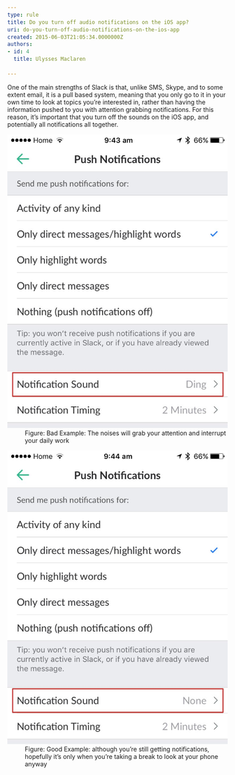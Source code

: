 ```yaml
---
type: rule
title: Do you turn off audio notifications on the iOS app?
uri: do-you-turn-off-audio-notifications-on-the-ios-app
created: 2015-06-03T21:05:34.0000000Z
authors:
- id: 4
  title: Ulysses Maclaren

---
```


 
One of the main strengths of Slack is that, unlike SMS, Skype, and to some extent email, it is a pull based system, meaning that you only go to it in your own time to look at topics you’re interested in, rather than having the information pushed to you with attention grabbing notifications. For this reason, it’s important that you turn off the sounds on the iOS app, and potentially all notifications all together.​​​
 <dl class="badImage"><dt><img src="slack-ios-1.jpg" alt=""></dt><dd>Figure: Bad Example: The noises will grab your attention and interrupt your daily work</dd></dl><dl class="goodImage"><dt><img src="slack-ios-2.jpg" alt=""></dt><dd>Figure: Good Example: although you’re still getting notifications, hopefully it’s only when you’re taking a break to look at your phone anyway</dd></dl>
